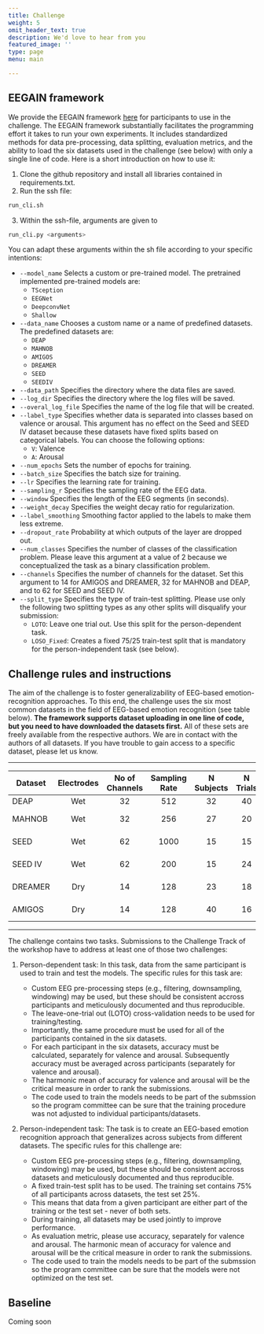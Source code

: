 ```yaml
---
title: Challenge
weight: 5
omit_header_text: true
description: We'd love to hear from you
featured_image: ''
type: page
menu: main

---
```


## EEGAIN framework

We provide the EEGAIN framework [here](https://github.com/EmotionLab/EEGain) for participants to use in the challenge. The EEGAIN framework substantially facilitates the programming effort it takes to run your own experiments. It includes standardized methods for data pre-processing, data splitting, evaluation metrics, and the ability to
load the six datasets used in the challenge (see below) with only a single line of code. Here is a short introduction on how to use it:

1. Clone the github repository and install all libraries contained in requirements.txt.
2. Run the ssh file: 
```bash
run_cli.sh
```

3. Within the ssh-file, arguments are given to 
```bash
run_cli.py <arguments>
```
You can adapt these arguments within the sh file according to your specific intentions:

* `--model_name` Selects a custom or pre-trained model. The pretrained implemented pre-trained models are: 
    - `TSception`
    - `EEGNet`
    - `DeepconvNet`
    - `Shallow`
* `--data_name` Chooses a custom name or a name of predefined datasets. The predefined datasets are:
    - `DEAP`
    - `MAHNOB`
    - `AMIGOS`
    - `DREAMER`
	- `SEED`
	- `SEEDIV`
* `--data_path` Specifies the directory where the data files are saved.
* `--log_dir` Specifies the directory where the log files will be saved.
* `--overal_log_file` Specifies the name of the log file that will be created.
* `--label_type` Specifies whether data is separated into classes based on valence or arousal. This argument has no effect on the Seed and SEED IV dataset because these datasets have fixed splits based on categorical labels. You can choose the following options:
    - `V`: Valence
    - `A`: Arousal
* `--num_epochs` Sets the number of epochs for training.
* `--batch_size` Specifies the batch size for training.
* `--lr` Specifies the learning rate for training.
* `--sampling_r` Specifies the sampling rate of the EEG data.
* `--window` Specifies the length of the EEG segments (in seconds).
* `--weight_decay` Specifies the weight decay ratio for regularization.
* `--label_smoothing` Smoothing factor applied to the labels to make them less extreme.
* `--dropout_rate` Probability at which outputs of the layer are dropped out. 
* `--num_classes` Specifies the number of classes of the classification problem. Please leave this argument at a value of 2 because we conceptualized the task as a binary classification problem.
* `--channels` Specifies the number of channels for the dataset. Set this argument to 14 for AMIGOS and DREAMER, 32 for MAHNOB and DEAP, and to 62 for SEED and SEED IV.
* `--split_type` Specifies the type of train-test splitting. Please use only the following two splitting types as any other splits will disqualify your submission:
    - `LOTO`: Leave one trial out. Use this split for the person-dependent task.
    - `LOSO_Fixed`: Creates a fixed 75/25 train-test split that is mandatory for the person-independent task (see below).

## Challenge rules and instructions 
The aim of the challenge is to foster generalizability of EEG-based emotion-recognition approaches. To this end, the challenge uses the six most common datasets in the field of EEG-based emotion recognition (see table below). **The framework supports dataset uploading in one line of code, but you need to have downloaded the datasets first.** All of these sets are freely available from the respective authors. We are in contact with the authors of all datasets. If you have trouble to gain access to a specific dataset, please let us know.

---
| Dataset | Electrodes | No of Channels | Sampling Rate | N Subjects | N Trials | Trial Duration |   Labels   | Label Scale |
|---------|:----------:|:--------------:|:-------------:|:----------:|:--------:|:--------------:|:----------:|:-----------:|
| DEAP    |     Wet    |       32       |      512      |     32     |    40    |      1 min     |     1-9    |  continuous |
| MAHNOB  |     Wet    |       32       |      256      |     27     |    20    |     1-2 min    | 1-9+verbal |   discrete  |
| SEED    |     Wet    |       62       |      1000     |     15     |    15    |    ca. 4 min   |   verbal   |   discrete  |
| SEED IV |     Wet    |       62       |      200      |     15     |    24    |    ca. 2 min   |   verbal   |   discrete  |
| DREAMER |     Dry    |       14       |      128      |     23     |    18    |    ca. 3 min   |     1-5    |   discrete  |
| AMIGOS  |     Dry    |       14       |      128      |     40     |    16    |    ca. 2 min   |     1-9    |  continuous |
---
The challenge contains two tasks. Submissions to the Challenge Track of the workshop have to address at least one of those two challenges:

1. Person-dependent task: In this task, data from the same participant is used to train and test the models. The specific rules for this task are:
   - Custom EEG pre-processing steps (e.g., filtering, downsampling, windowing) may be used, but these should be consistent accross participants and meticulously documented and thus reproducible.
   - The leave-one-trial out (LOTO) cross-validation needs to be used for training/testing.
   - Importantly, the same procedure must be used for all of the participants contained in the six datasets.
   - For each participant in the six datasets, accuracy must be calculated, separately for valence and arousal. Subsequently accuracy must be averaged across participants (separately for valence and arousal).
   - The harmonic mean of accuracy for valence and arousal will be the critical measure in order to rank the submissions.
   - The code used to train the models needs to be part of the submssion so the program committee can be sure that the training procedure was not adjusted to individual participants/datasets.

2. Person-independent task: The task is to create an EEG-based emotion recognition approach that generalizes across subjects from different datasets. The specific rules for this challenge are:
   - Custom EEG pre-processing steps (e.g., filtering, downsampling, windowing) may be used, but these should be consistent accross datasets and meticulously documented and thus reproducible.
   - A fixed train-test split has to be used. The training set contains 75% of all participants across datasets, the test set 25%.
   - This means that data from a given participant are either part of the training or the test set - never of both sets.
   - During training, all datasets may be used jointly to improve performance.
   - As evaluation metric, please use accuracy, separately for valence and arousal. The harmonic mean of accuracy for valence and arousal will be the critical measure in order to rank the submissions.
   - The code used to train the models needs to be part of the submssion so the program committee can be sure that the models were not optimized on the test set.

## Baseline 
Coming soon